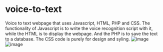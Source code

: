 # voice-to-text

Voice to text webpage that uses Javascript, HTML, PHP and CSS.
The functionality of Javascript is to write the voice recognition script with it,
while the HTML is to display the webpage. And the PHP is to save the text to a database.
The CSS code is purely for design and syling.
![image](https://github.com/Roaa74/voice-to-text/assets/140811326/b48fd02f-7220-407a-b8cf-2c17a83db73e)
![image](https://github.com/Roaa74/voice-to-text/assets/140811326/c374411d-0a7c-4f10-aa08-077f633ffee3)
